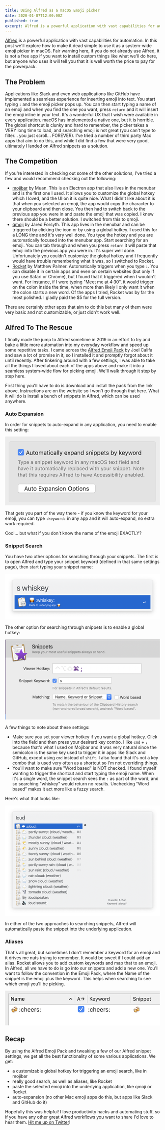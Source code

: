 ```yaml
---
title: Using Alfred as a macOS Emoji picker
date: 2020-01-07T12:00:00Z
published: true
excerpt: Alfred is a powerful application with vast capabilities for automation. In this post we'll explore how to make it dead simple to use it as a system-wide emoji picker in macOS.
---
```


[Alfred](https://alfredapp.com) is a powerful application with vast capabilities for automation. In this post we'll explore how to make it dead simple to use it as a system-wide emoji picker in macOS. Fair warning here, if you do not already use Alfred, it is not a free app if you want to install custom things like what we'll do here, but anyone who uses it will tell you that it is well worth the price to pay for the powerpack.

## The Problem

Applications like Slack and even web applications like GitHub have implemented a seamless experience for inserting emoji into text. You start typing `:` and the emoji picker pops up. You can then start typing a name of an emoji and when you find the one you want, press `return` and it will insert the emoji inline in your text. It's a wonderful UX that I wish were available in every application. macOS has implemented a native one, but it is horrible. The global shortcut is clunky and hard to remember, the picker takes a VERY long time to load, and searching emoji is not great (you can't type to filter... you just scroll... FOREVER). I've tried a number of third party Mac apps that aim to do this, and while I did find a few that were very good, ultimately I landed on Alfred snippets as a solution.

## The Competition

If you're interested in checking out some of the other solutions, I've tried a few and would recommend checking out the following:

- [mojibar](https://github.com/muan/mojibar) by Muan. This is an Electron app that also lives in the menubar and is the first one I used. It allows you to customize the global hotkey which I loved, and the UI on it is quite nice. What I didn't like about it is that when you selected an emoji, the app would copy the character to your clipboard and then close. You then had to switch back to the previous app you were in and paste the emoji that was copied. I knew there should be a better solution. I switched from this to qmoji.
- [qmoji](https://github.com/jaredly/qmoji) by Jared Forsyth. This app lives in the menubar and can be triggered by clicking the icon or by using a global hotkey. I used this for a LONG time and it's very well done. You type the hotkey and you are automatically focused into the menubar app. Start searching for an emoji. You can tab through and when you press `return` it will paste that emoji into the previous app you were in. It's super well done. Unfortunately you couldn't customize the global hotkey and I frequently would have trouble remembering what it was, so I switched to Rocket.
- [Rocket](https://matthewpalmer.net/rocket/) by Matthew Palmer. Automatically triggers when you type `:`. You can disable it in certain apps and even on certain websites (but only if you use Safari or Chrome), but I found that it triggered when I wouldn't want. For instance, if I were typing "Meet me at 4:30", it would trigger on the colon inside the time, when more than likely I only want it when the colon starts a new word. Of the apps I tried, Rocket was by far the most polished. I gladly paid the $5 for the full version.

There are certainly other apps that aim to do this but many of them were very basic and not customizable, or just didn't work well.

## Alfred To The Rescue

I finally made the jump to Alfred sometime in 2019 in an effort to try and bake a little more automation into my everyday workflow and speed up some repetitive tasks. I came across the [Alfred Emoji Pack](http://joelcalifa.com/blog/alfred-emoji-snippet-pack/) by Joel Califa and saw a lot of promise in it, so I installed it and promptly forgot about it until recently. After tinkering around with a few settings, I was able to take all the things I loved about each of the apps above and make it into a seamless system-wide flow for picking emoji. We'll walk through it step by step here.

First thing you'll have to do is download and install the pack from the link above. Instructions are on the website so I won't go through that here. What it will do is install a bunch of snippets in Alfred, which can be used anywhere.

### Auto Expansion

In order for snippets to auto-expand in any application, you need to enable this setting:

![Enable auto expansion in Alfred app](./auto-expansion.png)

That gets you part of the way there - if you know the keyword for your emoji, you can type `:keyword:` in any app and it will auto-expand, no extra work required.

Cool... but what if you don't know the name of the emoji EXACTLY?

### Snippet Search

You have two other options for searching through your snippets. The first is to open Alfred and type your snippet keyword (defined in that same settings page), then start typing your snippet name:

![Picking an emoji using snippet search](./snippet-search.png)

The other option for searching through snippets is to enable a global hotkey:

![Alfred snippet settings](./snippet-settings.png)

A few things to note about these settings:

- Make sure you set your viewer hotkey if you want a global hotkey. Click into the field and then press your desirerd key combo. I like `cmd` + `;` because that's what I used on Mojibar and it was very natural since the semicolon is the same key used to trigger it in apps like Slack and GitHub, except using `cmd` instead of `shift`. I also found that it's not a key combo that is used very often as a shortcut so I'm not overriding things.
- You'll want to make sure "Word based" is NOT checked. I found myself wanting to trigger the shortcut and start typing the emoji name. When it's a single word, the snippet search sees the `:` as part of the word, and so searching "whiskey" would return no results. Unchecking "Word based" makes it act more like a fuzzy search.

Here's what that looks like:

![Selecting a snippet with the snippet hotkey search](./select-snippet.png)

In either of the two approaches to searching snippets, Alfred will automatically paste the snippet into the underlying application.

### Aliases

That's all great, but sometimes I don't remember a keyword for an emoji and it drives me nuts trying to remember. It would be sweet if I could add an alias. Rocket allows you to add custom keywords and map that to an emoji. In Alfred, all we have to do is go into our snippets and add a new one. You'll want to follow the convention in the Emoji Pack, where the Name of the snippet is the emoji plus the keyword. This helps when searching to see which emoji you'll be picking.

![Adding a custom snippet](./custom-snippet.png)

## Recap

By using the Alfred Emoji Pack and tweaking a few of our Alfred snippet settings, we get all the best functionality of some various applications. We get:

- a customizable global hotkey for triggering an emoji search, like in mojibar
- really good search, as well as aliases, like Rocket
- paste the selected emoji into the underlying application, like qmoji or Rocket
- auto-expansion (no other Mac emoji apps do this, but apps like Slack and GitHub do it)

Hopefully this was helpful! I love productivity hacks and automating stuff, so if you have any other great Alfred workflows you want to share I'd love to hear them. <a href="https://twitter.com/_mcbridem_" target="_blank" rel="nofollow noreferrer">Hit me up on Twitter</a>!